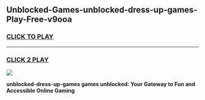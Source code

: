 
## Unblocked-Games-unblocked-dress-up-games-Play-Free-v9ooa
<h3>
<a href="https://premium76.site?title=unblocked-dress-up-games&ref=21A">CLICK TO PLAY</a></h3>
<hr>

<h3>
<a href="https://premium76.site?title=unblocked-dress-up-games&ref=21A">CLICK 2 PLAY</a>
  
</h3>

<a href="https://premium76.site?title=unblocked-dress-up-games&ref=21A"><img src="https://clearcache.store/games.png"></a>


**unblocked-dress-up-games games unblocked: Your Gateway to Fun and Accessible Online Gaming**
